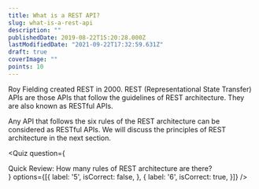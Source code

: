 ```yaml
---
title: What is a REST API?
slug: what-is-a-rest-api
description: ""
publishedDate: 2019-08-22T15:20:28.000Z
lastModifiedDate: "2021-09-22T17:32:59.631Z"
draft: true
coverImage: ""
points: 10
---
```


Roy Fielding created REST in 2000. REST (Representational State Transfer) APIs are those APIs that follow the guidelines of REST architecture. They are also known as RESTful APIs.

Any API that follows the six rules of the REST architecture can be considered as RESTful APIs. We will discuss the principles of REST architecture in the next section.

<Quiz
  question={
    <div><span tw="font-semibold">Quick Review:</span> How many rules of REST architecture are there?</div>
  }
  options={[{
    label: '5',
    isCorrect: false,
  }, {
    label: '6',
    isCorrect: true,
  }]}
/>

